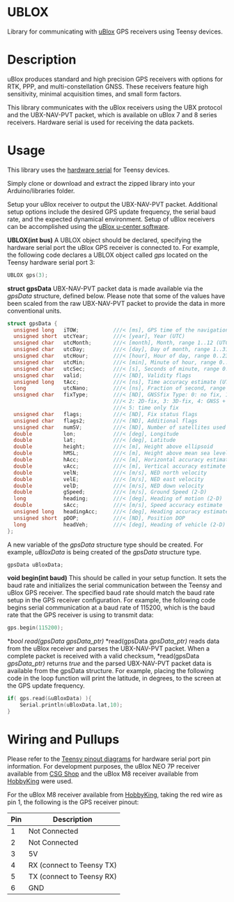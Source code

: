 # UBLOX
Library for communicating with [uBlox](https://www.u-blox.com) GPS receivers using Teensy devices.

# Description
uBlox produces standard and high precision GPS receivers with options for RTK, PPP, and multi-constellation GNSS. These receivers feature high sensitivity, minimal acquisition times, and small form factors.

This library communicates with the uBlox receivers using the UBX protocol and the UBX-NAV-PVT packet, which is available on uBlox 7 and 8 series receivers. Hardware serial is used for receiving the data packets.

# Usage
This library uses the [hardware serial](https://www.pjrc.com/teensy/td_uart.html) for Teensy devices.

Simply clone or download and extract the zipped library into your Arduino/libraries folder.

Setup your uBlox receiver to output the UBX-NAV-PVT packet. Additional setup options include the desired GPS update frequency, the serial baud rate, and the expected dynamical environment. Setup of uBlox receivers can be accomplished using the [uBlox u-center software](https://www.u-blox.com/en/product/u-center-windows).

**UBLOX(int bus)**
A UBLOX object should be declared, specifying the hardware serial port the uBlox GPS receiver is connected to. For example, the following code declares a UBLOX object called *gps* located on the Teensy hardware serial port 3:

```C++
UBLOX gps(3);
```

**struct gpsData**
UBX-NAV-PVT packet data is made available via the *gpsData* structure, defined below. Please note that some of the values have been scaled from the raw UBX-NAV-PVT packet to provide the data in more conventional units.

```C++
struct gpsData {
  unsigned long   iTOW;			  ///< [ms], GPS time of the navigation epoch
  unsigned short  utcYear;		  ///< [year], Year (UTC)
  unsigned char   utcMonth;		  ///< [month], Month, range 1..12 (UTC)
  unsigned char   utcDay;		  ///< [day], Day of month, range 1..31 (UTC)
  unsigned char   utcHour;		  ///< [hour], Hour of day, range 0..23 (UTC)
  unsigned char   utcMin;		  ///< [min], Minute of hour, range 0..59 (UTC)
  unsigned char   utcSec;		  ///< [s], Seconds of minute, range 0..60 (UTC)
  unsigned char   valid;		  ///< [ND], Validity flags
  unsigned long   tAcc;			  ///< [ns], Time accuracy estimate (UTC)
  long            utcNano;		  ///< [ns], Fraction of second, range -1e9 .. 1e9 (UTC)
  unsigned char   fixType;		  ///< [ND], GNSSfix Type: 0: no fix, 1: dead reckoning only, 
                                  ///< 2: 2D-fix, 3: 3D-fix, 4: GNSS + dead reckoning combined, 
                                  ///< 5: time only fix
  unsigned char   flags;		  ///< [ND], Fix status flags
  unsigned char   flags2;		  ///< [ND], Additional flags
  unsigned char   numSV;		  ///< [ND], Number of satellites used in Nav Solution
  double          lon;			  ///< [deg], Longitude
  double          lat;			  ///< [deg], Latitude
  double          height;		  ///< [m], Height above ellipsoid 
  double          hMSL;			  ///< [m], Height above mean sea level
  double          hAcc;			  ///< [m], Horizontal accuracy estimate
  double          vAcc;			  ///< [m], Vertical accuracy estimate
  double          velN;			  ///< [m/s], NED north velocity
  double          velE;			  ///< [m/s], NED east velocity
  double          velD;			  ///< [m/s], NED down velocity
  double          gSpeed;		  ///< [m/s], Ground Speed (2-D)
  long            heading;		  ///< [deg], Heading of motion (2-D)
  double          sAcc;			  ///< [m/s], Speed accuracy estimate
  unsigned long   headingAcc;	  ///< [deg], Heading accuracy estimate (both motion and vehicle)
  unsigned short  pDOP;			  ///< [ND], Position DOP
  long			  headVeh;		  ///< [deg], Heading of vehicle (2-D)
};
```

A new variable of the *gpsData* structure type should be created. For example, *uBloxData* is being created of the *gpsData* structure type.

```C++
gpsData uBloxData;
```

**void begin(int baud)**
This should be called in your setup function. It sets the baud rate and initializes the serial communication between the Teensy and uBlox GPS receiver. The specified baud rate should match the baud rate setup in the GPS receiver configuration. For example, the following code begins serial communication at a baud rate of 115200, which is the baud rate that the GPS receiver is using to transmit data:

```C++
gps.begin(115200);
```
**bool read(gpsData *gpsData_ptr)**
*read(gpsData *gpsData_ptr)* reads data from the uBlox receiver and parses the UBX-NAV-PVT packet. When a complete packet is received with a valid checksum, *read(gpsData *gpsData_ptr)* returns *true* and the parsed UBX-NAV-PVT packet data is available from the gpsData structure. For example, placing the following code in the loop function will print the latitude, in degrees, to the screen at the GPS update frequency.

```C++
if( gps.read(&uBloxData) ){
	Serial.println(uBloxData.lat,10);
}
```

# Wiring and Pullups
Please refer to the [Teensy pinout diagrams](https://www.pjrc.com/teensy/pinout.html) for hardware serial port pin information. For development purposes, the uBlox NEO 7P receiver available from [CSG Shop](http://www.csgshop.com/product.php?id_product=201) and the uBlox M8 receiver available from [HobbyKing](http://www.hobbyking.com/hobbyking/store/__86436__UBLOX_Micro_M8N_GPS_Compass_Module_1pc_.html) were used. 

For the uBlox M8 receiver available from [HobbyKing](http://www.hobbyking.com/hobbyking/store/__86436__UBLOX_Micro_M8N_GPS_Compass_Module_1pc_.html), taking the red wire as pin 1, the following is the GPS receiver pinout:

| Pin | Description |
| --- | --- 		|
| 1	| Not Connected |
| 2	| Not Connected |
| 3 | 5V |
| 4 | RX (connect to Teensy TX) |
| 5 | TX (connect to Teensy RX) |
| 6 | GND |
